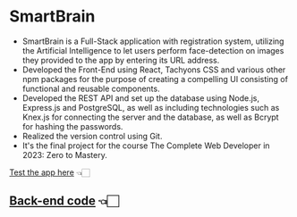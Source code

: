 # SmartBrain
- SmartBrain is a Full-Stack application with registration system, utilizing the Artificial Intelligence to let users perform face-detection on images they provided to the app by entering its URL address.
- Developed the Front-End using React, Tachyons CSS and various other npm packages for the purpose of creating a compelling UI consisting of functional and reusable components.
- Developed the REST API and set up the database using Node.js, Express.js and PostgreSQL, as well as including technologies such as Knex.js for connecting the server and the database, as well as Bcrypt for hashing the passwords.
- Realized the version control using Git.
- It's the final project for the course The Complete Web Developer in 2023: Zero to Mastery.

[Test the app here](https://smartbrain-aspy.onrender.com/) 👈🏻

## [Back-end code](https://github.com/djordjevicv/smart-brain-backend//) 👈🏻
